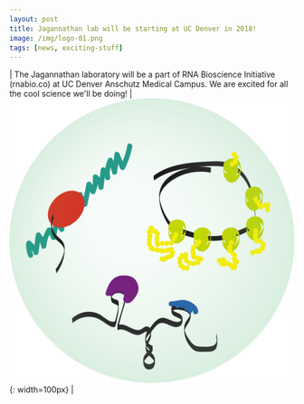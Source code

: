 ```yaml
---
layout: post
title: Jagannathan lab will be starting at UC Denver in 2018!
image: /img/logo-01.png
tags: [news, exciting-stuff]
---
```


| The Jagannathan laboratory will be a part of RNA Bioscience Initiative (rnabio.co) at UC Denver Anschutz Medical Campus. We are excited for all the cool science we'll be doing! | ![](/img/logo-01.png){: width=100px} |
